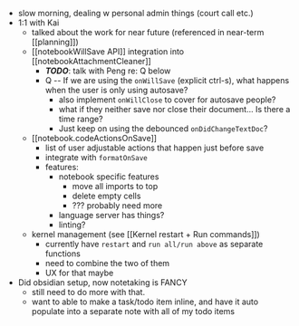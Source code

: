
- slow morning, dealing w personal admin things (court call etc.)
- 1:1 with Kai
	- talked about the work for near future (referenced in near-term [[planning]])
	- [[notebookWillSave API]] integration into [[notebookAttachmentCleaner]]
		- ***TODO***: talk with Peng re: Q below
		- Q -- If we are using the `onWillSave`  (explicit ctrl-s), what happens when the user is only using autosave?
			- also implement `onWillClose` to cover for autosave people?
			- what if they neither save nor close their document... Is there a time range?
			- Just keep on using the debounced `onDidChangeTextDoc`?
	- [[notebook.codeActionsOnSave]]
		- list of user adjustable actions that happen just before save
		- integrate with `formatOnSave`
		- features:
			- notebook specific features
				- move all imports to top
				- delete empty cells
				- ??? probably need more
			- language server has things?
			- linting?
	- kernel management (see [[Kernel restart + Run commands]])
		- currently have `restart` and `run all/run above` as separate functions
		- need to combine the two of them
		- UX for that maybe
- Did obsidian setup, now notetaking is FANCY
	- still need to do more with that.
	- want to able to make a task/todo item inline, and have it auto populate into a separate note with all of my todo items